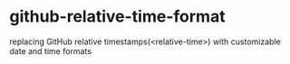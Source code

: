 # github-relative-time-format
replacing GitHub relative timestamps(&lt;relative-time>) with customizable date and time formats
